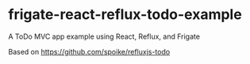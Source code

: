 frigate-react-reflux-todo-example
=================================

A ToDo MVC app example using React, Reflux, and Frigate

Based on https://github.com/spoike/refluxjs-todo

